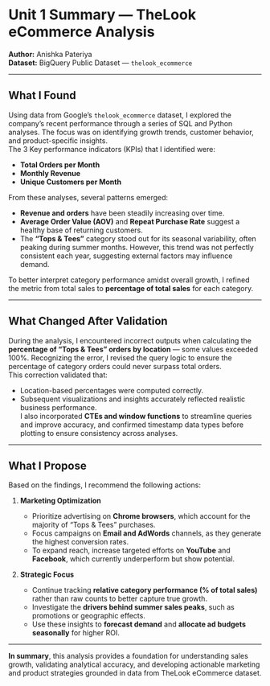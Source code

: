 # Unit 1 Summary — TheLook eCommerce Analysis  
**Author:** Anishka Pateriya  
**Dataset:** BigQuery Public Dataset — `thelook_ecommerce`  

---

## What I Found
Using data from Google’s `thelook_ecommerce` dataset, I explored the company’s recent performance through a series of SQL and Python analyses. The focus was on identifying growth trends, customer behavior, and product-specific insights.  
The 3 Key performance indicators (KPIs) that I identified were:
- **Total Orders per Month**
- **Monthly Revenue**
- **Unique Customers per Month**

From these analyses, several patterns emerged:
- **Revenue and orders** have been steadily increasing over time.  
- **Average Order Value (AOV)** and **Repeat Purchase Rate** suggest a healthy base of returning customers.  
- The **“Tops & Tees”** category stood out for its seasonal variability, often peaking during summer months. However, this trend was not perfectly consistent each year, suggesting external factors may influence demand.  

To better interpret category performance amidst overall growth, I refined the metric from total sales to **percentage of total sales** for each category.

---

## What Changed After Validation
During the analysis, I encountered incorrect outputs when calculating the **percentage of “Tops & Tees” orders by location** — some values exceeded 100%. Recognizing the error, I revised the query logic to ensure the percentage of category orders could never surpass total orders.  
This correction validated that:
- Location-based percentages were computed correctly.  
- Subsequent visualizations and insights accurately reflected realistic business performance.  
I also incorporated **CTEs and window functions** to streamline queries and improve accuracy, and confirmed timestamp data types before plotting to ensure consistency across analyses.

---

## What I Propose
Based on the findings, I recommend the following actions:

1. **Marketing Optimization**  
   - Prioritize advertising on **Chrome browsers**, which account for the majority of “Tops & Tees” purchases.  
   - Focus campaigns on **Email and AdWords** channels, as they generate the highest conversion rates.  
   - To expand reach, increase targeted efforts on **YouTube** and **Facebook**, which currently underperform but show potential.

2. **Strategic Focus**  
   - Continue tracking **relative category performance (% of total sales)** rather than raw counts to better capture true growth.  
   - Investigate the **drivers behind summer sales peaks**, such as promotions or geographic effects.  
   - Use these insights to **forecast demand** and **allocate ad budgets seasonally** for higher ROI.

---

**In summary**, this analysis provides a foundation for understanding sales growth, validating analytical accuracy, and developing actionable marketing and product strategies grounded in data from TheLook eCommerce dataset.
